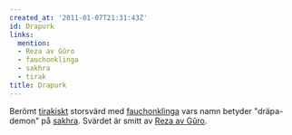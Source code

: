 ```yaml
---
created_at: '2011-01-07T21:31:43Z'
id: Drapurk
links:
  mention:
  - Reza av Gûro
  - fauchonklinga
  - sakhra
  - tirak
title: Drapurk
---
```


Berömt [tirakiskt] storsvärd med [fauchonklinga] vars namn betyder "dräpa-demon" på [sakhra].
Svärdet är smitt av [Reza av Gûro].

  [tirakiskt]: tirak
  [fauchonklinga]: fauchonklinga
  [sakhra]: sakhra
  [Reza av Gûro]: Reza_av_Gûro